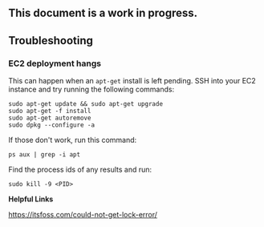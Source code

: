 ## This document is a work in progress.

## Troubleshooting

### EC2 deployment hangs

This can happen when an `apt-get` install is left pending. SSH into your EC2 instance and try running the following commands:

```
sudo apt-get update && sudo apt-get upgrade
sudo apt-get -f install
sudo apt-get autoremove
sudo dpkg --configure -a
```

If those don't work, run this command:

```
ps aux | grep -i apt
```

Find the process ids of any results and run:

```
sudo kill -9 <PID>
```

**Helpful Links**

https://itsfoss.com/could-not-get-lock-error/
